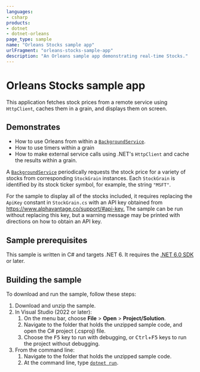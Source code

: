 ```yaml
---
languages:
- csharp
products:
- dotnet
- dotnet-orleans
page_type: sample
name: "Orleans Stocks sample app"
urlFragment: "orleans-stocks-sample-app"
description: "An Orleans sample app demonstrating real-time Stocks."
---
```


# Orleans Stocks sample app

This application fetches stock prices from a remote service using `HttpClient`, caches them in a grain, and displays them on screen.

## Demonstrates

* How to use Orleans from within a [`BackgroundService`](https://docs.microsoft.com/aspnet/core/fundamentals/host/hosted-services#backgroundservice-base-class).
* How to use timers within a grain
* How to make external service calls using .NET's `HttpClient` and cache the results within a grain.

A [`BackgroundService`](https://docs.microsoft.com/aspnet/core/fundamentals/host/hosted-services#backgroundservice-base-class) periodically requests the stock price for a variety of stocks from corresponding `StockGrain` instances.
Each `StockGrain` is identified by its stock ticker symbol, for example, the string `"MSFT"`.

For the sample to display all of the stocks included, it requires replacing the `ApiKey` constant in `StockGrain.cs` with an API key obtained from <https://www.alphavantage.co/support/#api-key.>
The sample can be run without replacing this key, but a warning message may be printed with directions on how to obtain an API key.

## Sample prerequisites

This sample is written in C# and targets .NET 6. It requires the [.NET 6.0 SDK](https://dotnet.microsoft.com/download/dotnet/6.0) or later.

## Building the sample

To download and run the sample, follow these steps:

1. Download and unzip the sample.
2. In Visual Studio (2022 or later):
    1. On the menu bar, choose **File** > **Open** > **Project/Solution**.
    2. Navigate to the folder that holds the unzipped sample code, and open the C# project (.csproj) file.
    3. Choose the <kbd>F5</kbd> key to run with debugging, or <kbd>Ctrl</kbd>+<kbd>F5</kbd> keys to run the project without debugging.
3. From the command line:
   1. Navigate to the folder that holds the unzipped sample code.
   2. At the command line, type [`dotnet run`](https://docs.microsoft.com/dotnet/core/tools/dotnet-run).
